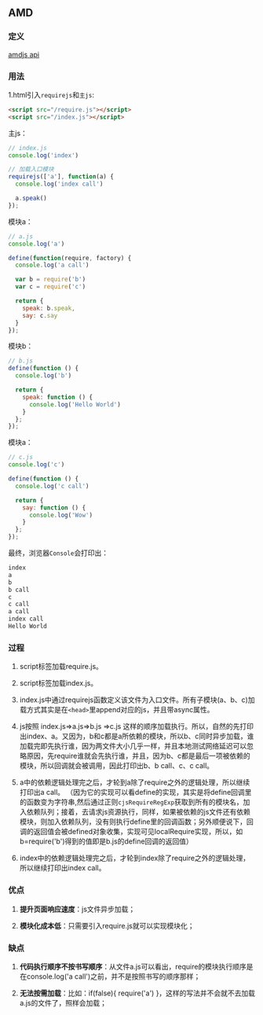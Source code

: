 AMD
---
### 定义
[amdjs api](https://github.com/amdjs/amdjs-api/blob/master/AMD.md)

### 用法
1.html引入`requirejs`和`主js`:
```html
<script src="/require.js"></script>
<script src="/index.js"></script>
```

主js：
```js
// index.js
console.log('index')

// 加载入口模块
requirejs(['a'], function(a) {
  console.log('index call')

  a.speak()
});
```

模块a：
```js
// a.js
console.log('a')

define(function(require, factory) {
  console.log('a call')

  var b = require('b')
  var c = require('c')

  return {
    speak: b.speak,
    say: c.say
  }
});
```

模块b：
```js
// b.js
define(function () {
  console.log('b')

  return {
    speak: function () {
      console.log('Hello World')
    }
  };
});
```

模块a：
```js
// c.js
console.log('c')

define(function () {
  console.log('c call')

  return {
    say: function () {
      console.log('Wow')
    }
  };
});
```

最终，浏览器`Console`会打印出：
```js
index
a
b
b call
c
c call
a call
index call
Hello World
```

### 过程
1. script标签加载require.js。
2. script标签加载index.js。
3. index.js中通过requirejs函数定义该文件为入口文件。所有子模块(a、b、c)加载方式其实是在`<head>`里append对应的js，并且带async属性。

4. js按照
index.js=>a.js=>b.js
              =>c.js
这样的顺序加载执行。所以，自然的先打印出index、a。又因为，b和c都是a所依赖的模块，所以b、c同时异步加载，谁加载完即先执行谁，因为两文件大小几乎一样，并且本地测试网络延迟可以忽略原因，先require谁就会先执行谁，并且，因为b、c都是最后一项被依赖的模块，所以回调就会被调用，因此打印出b、b call、c、c call。

5. a中的依赖逻辑处理完之后，才轮到a除了require之外的逻辑处理，所以继续打印出a call。
（因为它的实现可以看define的实现，其实是将define回调里的函数变为字符串,然后通过正则`cjsRequireRegExp`获取到所有的模块名，加入依赖队列；接着，去请求js资源执行，同样，如果被依赖的js文件还有依赖模块，则加入依赖队列，没有则执行define里的回调函数；另外顺便说下，回调的返回值会被defined对象收集，实现可见localRequire实现，所以，如b=require('b')得到的值即是b.js的define回调的返回值）

6. index中的依赖逻辑处理完之后，才轮到index除了require之外的逻辑处理，所以继续打印出index call。

### 优点
1. **提升页面响应速度**：js文件异步加载；

2. **模块化成本低**：只需要引入require.js就可以实现模块化；

### 缺点
1. **代码执行顺序不按书写顺序**：从文件a.js可以看出，require的模块执行顺序是在console.log('a call')之前，并不是按照书写的顺序那样；

2. **无法按需加载**：比如：if(false){ require('a') }，这样的写法并不会就不去加载a.js的文件了，照样会加载；